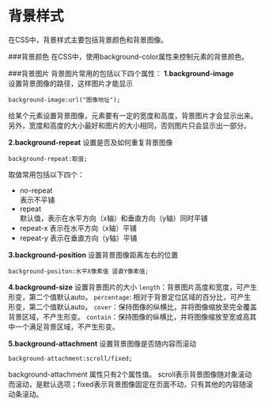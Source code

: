 背景样式
=
在CSS中，背景样式主要包括背景颜色和背景图像。

###背景颜色
在CSS中，使用background-color属性来控制元素的背景颜色。

###背景图片
背景图片常用的包括以下四个属性：
**1.background-image**   
设置背景图像的路径，这样图片才能显示

    background-image:url("图像地址");
给某个元素设置背景图像，元素要有一定的宽度和高度，背景图片才会显示出来。另外，宽度和高度的大小最好和图片的大小相同，否则图片只会显示出一部分。

**2.background-repeat**
设置是否及如何重复背景图像

    background-repeat:取值;
取值常用包括以下四个：

 - no-repeat	
表示不平铺
 - repeat	
默认值，表示在水平方向（x轴）和垂直方向（y轴）同时平铺
 - repeat-x
	表示在水平方向（x轴）平铺
 - repeat-y
	表示在垂直方向（y轴）平铺

**3.background-position**
设置背景图像距离左右的位置

    background-positon:水平X像素值 竖直Y像素值;


**4.background-size**
设置背景图片的大小
`length`：背景图片高度和宽度，可产生形变，第二个值默认auto。
`percentage`: 相对于背景定位区域的百分比，可产生形变，第二个值默认auto。
`cover`：保持图像的纵横比，并将图像缩放至完全覆盖背景区域，不产生形变。
`contain`：保持图像的纵横比，并将图像缩放至宽或高其中一个满足背景区域，不产生形变。

**5.background-attachment**
设置背景图像是否随内容而滚动

    background-attachment:scroll/fixed; 
background-attachment 属性只有2个属性值。
scroll表示背景图像随对象滚动而滚动，是默认选项；fixed表示背景图像固定在页面不动，只有其他的内容随滚动条滚动。
